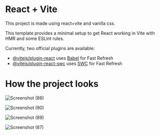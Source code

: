 # React + Vite

This project is made using react+vite and vanilla css.

This template provides a minimal setup to get React working in Vite with HMR and some ESLint rules.

Currently, two official plugins are available:

- [@vitejs/plugin-react](https://github.com/vitejs/vite-plugin-react/blob/main/packages/plugin-react/README.md) uses [Babel](https://babeljs.io/) for Fast Refresh
- [@vitejs/plugin-react-swc](https://github.com/vitejs/vite-plugin-react-swc) uses [SWC](https://swc.rs/) for Fast Refresh


# How the project looks



![Screenshot (86)](https://github.com/user-attachments/assets/d7996487-f726-454a-808b-5dac702dc280)

![Screenshot (90)](https://github.com/user-attachments/assets/44058e58-e5d0-4e09-a0d1-e58bd4dd8632)

![Screenshot (89)](https://github.com/user-attachments/assets/854a7656-5c67-47b8-93e3-8b31b5b0c4cc)

![Screenshot (87)](https://github.com/user-attachments/assets/20069595-6ab8-4c23-a252-29a2d00a87c7)


